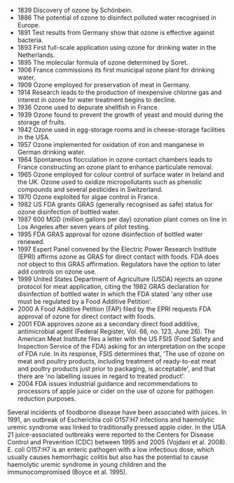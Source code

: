 - 1839 Discovery of ozone by Schönbein.
- 1886 The potential of ozone to disinfect polluted water recognised in Europe.
- 1891 Test results from Germany show that ozone is effective against bacteria.
- 1893 First full-scale application using ozone for drinking water in the Netherlands.
- 1895 The molecular formula of ozone determined by Soret.
- 1906 France commissions its first municipal ozone plant for drinking water.
- 1909 Ozone employed for preservation of meat in Germany.
- 1914 Research leads to the production of inexpensive chlorine gas and interest in ozone for water treatment begins to decline.
- 1936 Ozone used to depurate shellfish in France.
- 1939 Ozone found to prevent the growth of yeast and mould during the storage of fruits.
- 1942 Ozone used in egg-storage rooms and in cheese-storage facilities in the USA.
- 1957 Ozone implemented for oxidation of iron and manganese in German drinking water.
- 1964 Spontaneous flocculation in ozone contact chambers leads to France constructing an ozone plant to enhance particulate removal.
- 1965 Ozone employed for colour control of surface water in Ireland and the UK. Ozone used
to oxidize micropollutants such as phenolic compounds and several pesticides in Switzerland.
- 1970 Ozone exploited for algae control in France.
- 1982 US FDA grants GRAS (generally recognised as safe) status for ozone disinfection of bottled water.
- 1987 600 MGD (million gallons per day) ozonation plant comes on line in Los Angeles after seven years of pilot testing.
- 1995 FDA GRAS approval for ozone disinfection of bottled water renewed.
- 1997 Expert Panel convened by the Electric Power Research Institute (EPRI) affirms ozone
as GRAS for direct contact with foods. FDA does not object to this GRAS affirmation.
Regulators have the option to later add controls on ozone use.
- 1999 United States Department of Agriculture (USDA) rejects an ozone protocol for meat
application, citing the 1982 GRAS declaration for disinfection of bottled water in which
the FDA stated 'any other use must be regulated by a Food Additive Petition'.
- 2000 A Food Additive Petition (FAP) filed by the EPRI requests FDA approval of ozone for direct contact with foods.
- 2001 FDA approves ozone as a secondary direct food additive, antimicrobial agent (Federal
Register, Vol. 66, no. 123, June 26). The American Meat Institute files a letter with the US FSIS (Food Safety and Inspection Service of the FDA) asking for an interpretation on the scope of FDA rule. In its response, FSIS determines that, 'The use of ozone on meat and poultry products, including treatment of ready-to-eat meat and poultry products just prior to packaging, is acceptable', and that there are 'no labelling issues in regard to treated product'.
- 2004 FDA issues industrial guidance and recommendations to processors of apple juice or cider on the use of ozone for pathogen reduction purposes.


Several incidents of foodborne disease have been associated with juices. In 1991, an outbreak of Escherichia coli O157:H7 infections and haemolytic uremic syndrome was linked to traditionally pressed apple cider. In the USA 21 juice-associated outbreaks were reported to the Centers for Disease Control and Prevention (CDC) between 1995 and 2005 (Vojdani et al. 2008). E. coli O157:H7 is an enteric pathogen with a low infectious dose, which usually causes hemorrhagic colitis but also has the potential to cause haemolytic uremic syndrome in young children and the immunocompromised (Boyce et al. 1995).

